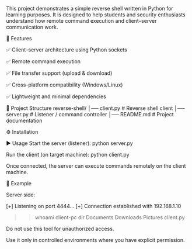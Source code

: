 This project demonstrates a simple reverse shell written in Python for learning purposes.
It is designed to help students and security enthusiasts understand how remote command execution and client–server communication work.

🚀 Features

✅ Client–server architecture using Python sockets

✅ Remote command execution

✅ File transfer support (upload & download)

✅ Cross-platform compatibility (Windows/Linux)

✅ Lightweight and minimal dependencies

📂 Project Structure
reverse-shell/
│── client.py      # Reverse shell client
│── server.py      # Listener / command controller
│── README.md      # Project documentation

⚙️ Installation

▶️ Usage
Start the server (listener):
python server.py

Run the client (on target machine):
python client.py


Once connected, the server can execute commands remotely on the client machine.

📖 Example

Server side:

[+] Listening on port 4444...
[+] Connection established with 192.168.1.10
>> whoami
client-pc
>> dir
Documents  Downloads  Pictures  client.py


Do not use this tool for unauthorized access.

Use it only in controlled environments where you have explicit permission.
